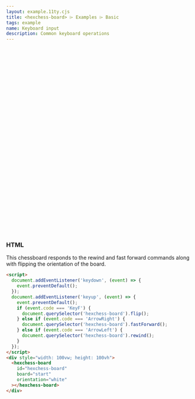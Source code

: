 ```yaml
---
layout: example.11ty.cjs
title: <hexchess-board> ⌲ Examples ⌲ Basic
tags: example
name: Keyboard input
description: Common keyboard operations
---
```


<script src="https://unpkg.com/@webcomponents/webcomponentsjs@latest/webcomponents-loader.js"></script>
<script type="module" src="https://esm.sh/@hexchess/hexchess-board@latest/hexchess-board.js?module"></script>

<script>
  document.addEventListener('keydown', (event) => {
    event.preventDefault();
  });
  document.addEventListener('keyup', (event) => {
    event.preventDefault();
    if (event.code === 'KeyF') {
      document.querySelector('hexchess-board').flip();
    } else if (event.code === 'ArrowRight') {
      document.querySelector('hexchess-board').fastForward();
    } else if (event.code === 'ArrowLeft') {
      document.querySelector('hexchess-board').rewind();
    }
  });
</script>
<div style="width: 575px; height: 500px">
  <hexchess-board
    id="hexchess-board"
    board="start"
    orientation="white"
  ></hexchess-board>
</div>

<h3>HTML</h3>

<p>This chessboard responds to the rewind and fast forward commands along with flipping the orientation of the board.</p>

```html
<script>
  document.addEventListener('keydown', (event) => {
    event.preventDefault();
  });
  document.addEventListener('keyup', (event) => {
    event.preventDefault();
    if (event.code === 'KeyF') {
      document.querySelector('hexchess-board').flip();
    } else if (event.code === 'ArrowRight') {
      document.querySelector('hexchess-board').fastForward();
    } else if (event.code === 'ArrowLeft') {
      document.querySelector('hexchess-board').rewind();
    }
  });
</script>
<div style="width: 100vw; height: 100vh">
  <hexchess-board
    id="hexchess-board"
    board="start"
    orientation="white"
  ></hexchess-board>
</div>
```
